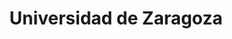 ---
title: "Universidad de Zaragoza"
external_link: "http://www.unizar.es/covid"
type: "aragon"
file_title: "Acuerdo Adaptación Enseñanza"
file_link: "https://www.unizar.es/sg/pdf/acuerdos/2020/2020-07-06/2%20Acuerdo%20Directrices%20Docencia.pdf"
---